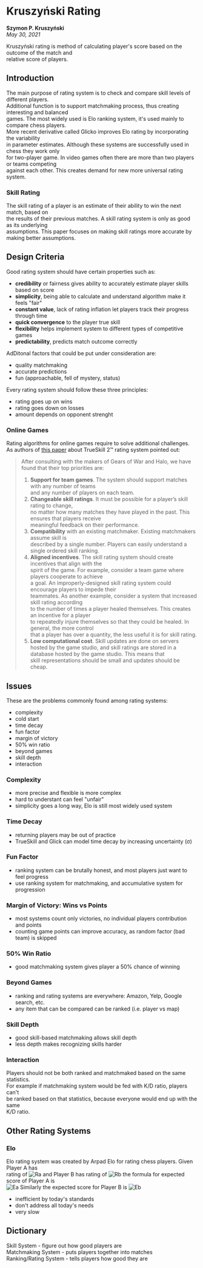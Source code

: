 # Kruszyński Rating

**Szymon P. Kruszyński**  
_May 30, 2021_

Kruszyński rating is method of calculating player's score based on the outcome of the match and  
relative score of players.

## Introduction

The main purpose of rating system is to check and compare skill levels of different players.  
Additional function is to support matchmaking process, thus creating interesting and balanced  
games. The most widely used is Elo ranking system, it's used mainly to compare chess players.  
More recent derivative called Glicko improves Elo rating by incorporating the variability  
in parameter estimates. Although these systems are successfully used in chess they work only  
for two-player game. In video games often there are more than two players or teams competing  
against each other. This creates demand for new more universal rating system.

### Skill Rating

The skill rating of a player is an estimate of their ability to win the next match, based on  
the results of their previous matches. A skill rating system is only as good as its underlying  
assumptions. This paper focuses on making skill ratings more accurate by making better assumptions.

## Design Criteria

Good rating system should have certain properties such as:
- **credibility** or fairness gives ability to accurately estimate player skills based on score
- **simplicity**, being able to calculate and understand algorithm make it feels "fair"
- **constant value**, lack of rating inflation let players track their progress through time
- **quick convergence** to the player true skill
- **flexibility** helps implement system to different types of competitive games
- **predictability**, predicts match outcome correctly

AdDitonal factors that could be put under consideration are:
- quality matchmaking
- accurate predictions
- fun (approachable, fell of mystery, status)

Every rating system should follow these three principles:
- rating goes up on wins
- rating goes down on losses
- amount depends on opponent strenght

### Online Games

Rating algorithms for online games require to solve additional challenges.  
As authors of [this paper](https://www.microsoft.com/en-us/research/uploads/prod/2018/03/trueskill2.pdf)
about TrueSkill 2™ rating system pointed out:  
> After consulting with the makers of Gears of War and Halo, we have found that their top priorities are:  
> 1. **Support for team games**. The system should support matches with any number of teams  
>    and any number of players on each team.  
> 2. **Changeable skill ratings**. It must be possible for a player’s skill rating to change,  
>    no matter how many matches they have played in the past. This ensures that players receive  
>    meaningful feedback on their performance.  
> 3. **Compatibility** with an existing matchmaker. Existing matchmakers assume skill is  
>    described by a single number. Players can easily understand a single ordered skill ranking.  
> 4. **Aligned incentives**. The skill rating system should create incentives that align with the  
>    spirit of the game. For example, consider a team game where players cooperate to achieve  
>    a goal. An improperly-designed skill rating system could encourage players to impede their  
>    teammates. As another example, consider a system that increased skill rating according  
>    to the number of times a player healed themselves. This creates an incentive for a player  
>    to repeatedly injure themselves so that they could be healed. In general, the more control  
>    that a player has over a quantity, the less useful it is for skill rating.    
> 5. **Low computational cost**. Skill updates are done on servers hosted by the game studio,
>    and skill ratings are stored in a database hosted by the game studio. This means that  
>    skill representations should be small and updates should be cheap.   

## Issues

These are the problems commonly found among rating systems:
- complexity
- cold start
- time decay
- fun factor
- margin of victory
- 50% win ratio
- beyond games
- skill depth
- interaction

### Complexity

- more precise and flexible is more complex
- hard to understant can feel "unfair"
- simplicity goes a long way, Elo is still most widely used system

### Time Decay

- returning players may be out of practice
- TrueSkill and Glick can model time decay by increasing uncertainty (σ)

### Fun Factor

- ranking system can be brutally honest, and most players just want to feel progress
- use ranking system for matchmaking, and accumulative system for progression

### Margin of Victory: Wins vs Points

- most systems count only victories, no individual players contribution and points
- counting game points can improve accuracy, as random factor (bad team) is skipped

### 50% Win Ratio

- good matchmaking system gives player a 50% chance of winning

### Beyond Games

- ranking and rating systems are everywhere: Amazon, Yelp, Google search, etc.
- any item that can be compared can be ranked (i.e. player vs map)

### Skill Depth

- good skill-based matchmaking allows skill depth
- less depth makes recognizing skills harder

### Interaction

Players should not be both ranked and matchmaked based on the same statistics.  
For example if matchmaking system would be fed with K/D ratio, players can't  
be ranked based on that statistics, because everyone would end up with the same  
K/D ratio.

## Other Rating Systems

### Elo

Elo rating system was created by Arpad Elo for rating chess players. Given Player A has  
rating of ![Ra](https://render.githubusercontent.com/render/math?math=R_%7BA%7D)
and Player B has rating of ![Rb](https://render.githubusercontent.com/render/math?math=R_%7BB%7D)
the formula for expected score of Player A is  
![Ea](https://render.githubusercontent.com/render/math?math=%5Clarge%20E_%7BA%7D%3D%5Cfrac%7B1%7D%7B1%2B10%5E%7B(R_%7BB%7D-R_%7BA%7D)%3A400%7D%7D%0D)  
Similarly the expected score for Player B is  
![Eb](https://render.githubusercontent.com/render/math?math=%5Clarge%20E_%7BB%7D%3D%5Cfrac%7B1%7D%7B1%2B10%5E%7B(R_%7BA%7D-R_%7BB%7D)%3A400%7D%7D%0D)
- inefficient by today's standards
- don't address all today's needs
- very slow

## Dictionary

Skill System - figure out how good players are  
Matchmaking System - puts players together into matches  
Ranking/Rating System - tells players how good they are
